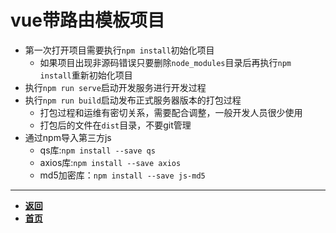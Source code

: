 # vue带路由模板项目

- 第一次打开项目需要执行`npm install`初始化项目
  - 如果项目出现非源码错误只要删除`node_modules`目录后再执行`npm install`重新初始化项目
- 执行`npm run serve`启动开发服务进行开发过程
- 执行`npm run build`启动发布正式服务器版本的打包过程
  - 打包过程和运维有密切关系，需要配合调整，一般开发人员很少使用
  - 打包后的文件在`dist`目录，不要git管理
- 通过npm导入第三方js
  - qs库:`npm install --save qs`
  - axios库:`npm install --save axios`
  - md5加密库：`npm install --save js-md5`

---

- [**返回**](https://code.aliyun.com/kangxianghui/studywrod/tree/master/%E5%A4%A7%E4%BA%8C%E5%AD%A6%E4%B9%A0%E7%9F%A5%E8%AF%86%E7%82%B9/web/vue)
- [**首页**](https://code.aliyun.com/kangxianghui/studywrod/tree/master)